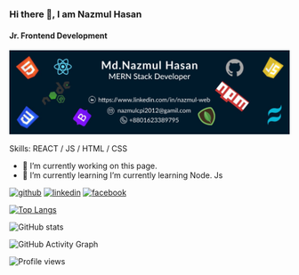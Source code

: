 ### Hi there 👋, I am Nazmul Hasan
#### Jr. Frontend Development
![Jr. Frontend Development](https://github.com/nazmul-2020/nazmul-2020/blob/main/WhatsApp%20Image%202022-10-06%20at%2011.14.01%20PM.jpeg?raw=true)


Skills: REACT / JS / HTML / CSS

- 🔭 I’m currently working on this page. 
- 🌱 I’m currently learning  I’m currently learning Node. Js 


[<img src='https://cdn.jsdelivr.net/npm/simple-icons@3.0.1/icons/github.svg' alt='github' height='40'>](https://github.com/nazmul-2020)  [<img src='https://cdn.jsdelivr.net/npm/simple-icons@3.0.1/icons/linkedin.svg' alt='linkedin' height='40'>](https://www.linkedin.com/in/nazmul-web//)  [<img src='https://cdn.jsdelivr.net/npm/simple-icons@3.0.1/icons/facebook.svg' alt='facebook' height='40'>](https://www.facebook.com/hasan.nazmol.3/)  

[![Top Langs](https://github-readme-stats.vercel.app/api/top-langs/?username=nazmul-2020)](https://github.com/anuraghazra/github-readme-stats)

![GitHub stats](https://github-readme-stats.vercel.app/api?username=nazmul-2020&show_icons=true)  

![GitHub Activity Graph](https://activity-graph.herokuapp.com/graph?username=nazmul-2020)  

![Profile views](https://gpvc.arturio.dev/nazmul-2020)  
